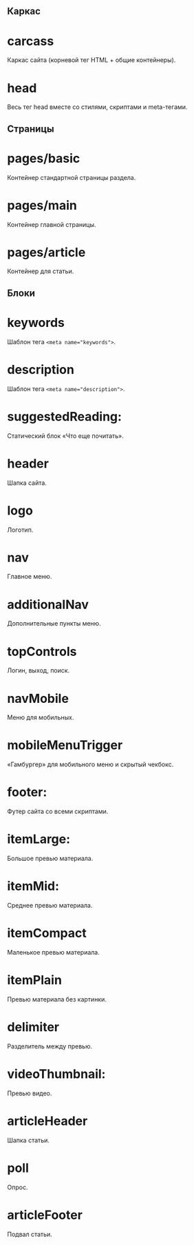 ## Каркас

# carcass
Каркас сайта (корневой тег HTML + общие контейнеры).

# head
Весь тег head вместе со стилями, скриптами и meta-тегами.

## Страницы

# pages/basic
Контейнер стандартной страницы раздела.

# pages/main
Контейнер главной страницы.

# pages/article
Контейнер для статьи.

## Блоки

# keywords
Шаблон тега `<meta name="keywords">`.

# description
Шаблон тега `<meta name="description">`.

# suggestedReading:
Статический блок «Что еще почитать».

# header
Шапка сайта.

# logo
Логотип.

# nav
Главное меню.

# additionalNav
Дополнительные пункты меню.

# topControls
Логин, выход, поиск.

# navMobile
Меню для мобильных.

# mobileMenuTrigger
«Гамбургер» для мобильного меню и скрытый чекбокс.

# footer:
Футер сайта со всеми скриптами.

# itemLarge:
Большое превью материала.

# itemMid:
Среднее превью материала.

# itemCompact
Маленькое превью материала.

# itemPlain
Превью материала без картинки.

# delimiter
Разделитель между превью.

# videoThumbnail:
Превью видео.

# articleHeader
Шапка статьи.

# poll
Опрос.

# articleFooter
Подвал статьи.